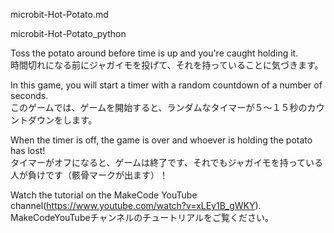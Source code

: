 microbit-Hot-Potato.md  

microbit-Hot-Potato_python  

Toss the potato around before time is up and you're caught holding it.  
時間切れになる前にジャガイモを投げて、それを持っていることに気づきます。  

In this game, you will start a timer with a random countdown of a number of seconds.   
このゲームでは、ゲームを開始すると、ランダムなタイマーが５～１５秒のカウントダウンをします。  

When the timer is off, the game is over and whoever is holding the potato has lost!  
タイマーがオフになると、ゲームは終了です、それでもジャガイモを持っている人が負けです（骸骨マークが出ます）！  

Watch the tutorial on the MakeCode YouTube channel(https://www.youtube.com/watch?v=xLEy1B_gWKY).  
MakeCodeYouTubeチャンネルのチュートリアルをご覧ください。  
